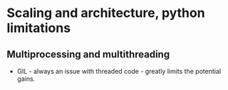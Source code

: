 # Scaling and architecture, python limitations


## Multiprocessing and multithreading

* GIL - always an issue with threaded code - greatly limits the potential gains.
